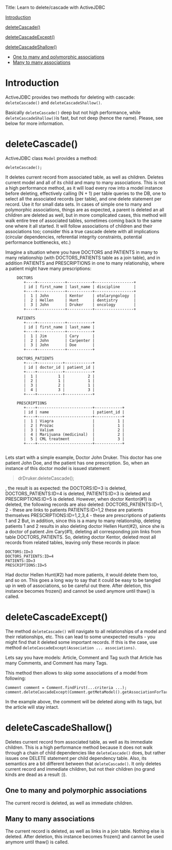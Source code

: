 Title: Learn to delete/cascade with ActiveJDBC

[Introduction](#Introduction)

[deleteCascade()](#deleteCascade__)

[deleteCascadeExcept()](#deleteCascadeExcept__)

[deleteCascadeShallow()](#deleteCascadeShallow__)

-   [One to many and polymorphic associations](#One_to_many_and_polymorphic_associations)
-   [Many to many associations](#Many_to_many_associations)

Introduction
============

ActiveJDBC provides two methods for deleting with cascade: `deleteCascade()` and `deleteCascadeShallow()`.

Basically `deleteCascade()` deep but not high performance, while `deleteCascadeShallow()`is fast, but not deep (hence the name). Please, see below for more information.

deleteCascade()
===============

ActiveJDBC class `Model` provides a method:

~~~~ {.prettyprint}
deleteCascade();
~~~~

It deletes current record from associated table, as well as children. Deletes current model and all of its child and many to many associations. This is not a high performance method, as it will load every row into a model instance before deleting, effectively calling (N + 1) per table queries to the DB, one to select all the associated records (per table), and one delete statement per record. Use it for small data sets. In cases of simple one to many and polymorphic associations, things are as expected, a parent is deleted an all children are deleted as well, but in more complicated cases, this method will walk entire tree of associated tables, sometimes coming back to the same one where it all started. It will follow associations of children and their associations too; consider this a true cascade delete with all implications (circular dependencies, referential integrity constraints, potential performance bottlenecks, etc.)

Imagine a situation where you have DOCTORS and PATIENTS in many to many relationship (with DOCTORS\_PATIENTS table as a join table), and in addition PATIENTS and PRESCRIPTIONS in one to many relationship, where a patient might have many prescriptions:

~~~~ {.prettyprint}
     DOCTORS
        +----+------------+-----------+-----------------+
        | id | first_name | last_name | discipline      |
        +----+------------+-----------+-----------------+
        |  1 | John       | Kentor    | otolaryngology  |
        |  2 | Hellen     | Hunt      | dentistry       |
        |  3 | John       | Druker    | oncology        |
        +----+------------+-----------+-----------------+

     PATIENTS
        +----+------------+-----------+
        | id | first_name | last_name |
        +----+------------+-----------+
        |  1 | Jim        | Cary      |
        |  2 | John       | Carpenter |
        |  3 | John       | Doe       |
        +----+------------+-----------+

     DOCTORS_PATIENTS
        +----+-----------+------------+
        | id | doctor_id | patient_id |
        +----+-----------+------------+
        |  1 |         1 |          2 |
        |  2 |         1 |          1 |
        |  3 |         2 |          1 |
        |  4 |         3 |          3 |
        +----+-----------+------------+

     PRESCRIPTIONS
        +----+------------------------+------------+
        | id | name                   | patient_id |
        +----+------------------------+------------+
        |  1 | Viagra                 |          1 |
        |  2 | Prozac                 |          1 |
        |  3 | Valium                 |          2 |
        |  4 | Marijuana (medicinal)  |          2 |
        |  5 | CML treatment          |          3 |
        +----+------------------------+------------+
   
~~~~

Lets start with a simple example, Doctor John Druker. This doctor has one patient John Doe, and the patient has one prescription. So, when an instance of this doctor model is issued statement:

> drDruker.deleteCascade();

, the result is as expected: the DOCTORS:ID=3 is deleted, DOCTORS\_PATIENTS:ID=4 is deleted, PATIENTS:ID=3 is deleted and PRESCRIPTIONS:ID=5 is deleted. However, when doctor Kentor(\#1) is deleted, the following records are also deleted: DOCTORS\_PATIENTS:ID=1, 2 - these are links to patients PATIENTS:ID=1,2 these are patients themselves PRESCRIPTIONS:ID=1,2,3,4 - these are prescriptions of patients 1 and 2 But, in addition, since this is a many to many relationship, deleting patients 1 and 2 results in also deleting doctor Hellen Hunt(\#2), since she is a doctor of patient Jim Cary(\#1), deleting all corresponding join links from table DOCTORS\_PATIENTS. So, deleting doctor Kentor, deleted most all records from related tables, leaving only these records in place:

~~~~ {.prettyprint}
DOCTORS:ID=3
DOCTORS_PATIENTS:ID=4
PATIENTS:ID=3
PRESCRIPTIONS:ID=5
~~~~

Had doctor Hellen Hunt(\#2) had more patients, it would delete them too, and so on. This goes a long way to say that it could be easy to be tangled up in web of associations, so be careful out there. After deletion, this instance becomes frozen() and cannot be used anymore until thaw() is called.

deleteCascadeExcept()
=====================

The method `deleteCascade()` will navigate to all relationships of a model and their relationships, etc. This can lead to some unexpected results - you might find that it deleted some important records. If this is the case, use method `deleteCascadeExcept(Association ... associations)`.

Lets say you have models: Article, Comment and Tag such that Article has many Comments, and Comment has many Tags.

This method then allows to skip some associations of a model from following:

~~~~ {.prettyprint}
Comment comment = Comment.findFirst(...criteria ...);
comment.deleteCascadeExcept(Comment.getMetaModel().getAssociationForTarget("articles"));
~~~~

In the example above, the comment will be deleted along with its tags, but the article will stay intact.

deleteCascadeShallow()
======================

Deletes current record from associated table, as well as its immediate children. This is a high performance method because it does not walk through a chain of child dependencies like `deleteCascade()` does, but rather issues one DELETE statement per child dependency table. Also, its semantics are a bit different between that `deleteCascade()`. It only deletes current record and immediate children, but not their children (no grand kinds are dead as a result :)).

One to many and polymorphic associations
----------------------------------------

The current record is deleted, as well as immediate children.

Many to many associations
-------------------------

The current record is deleted, as well as links in a join table. Nothing else is deleted. After deletion, this instance becomes frozen() and cannot be used anymore until thaw() is called.
